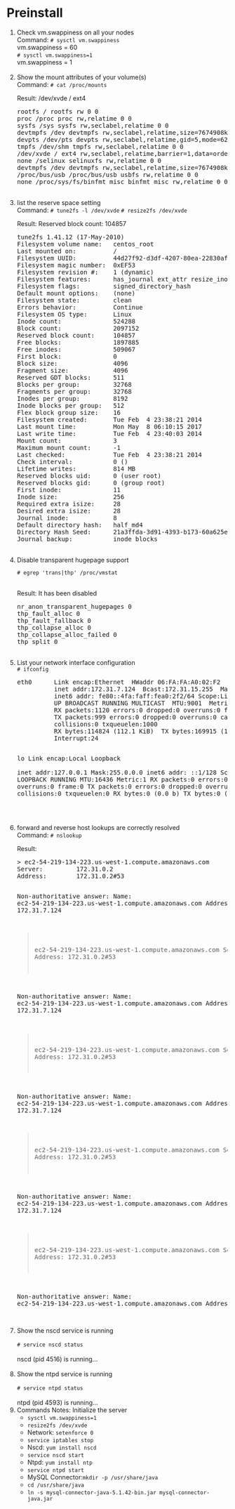 <h1>Preinstall</h1>

<ol>
<li> Check vm.swappiness on all your nodes  <br/>
Command: <code># sysctl vm.swappiness</code>  <br/>
vm.swappiness = 60  <br/>
<code># sysctl vm.swappiness=1  </code>  <br/>
vm.swappiness = 1 
</li>

<br/>

<li>
Show the mount attributes of your volume(s) <br/>
Command: <code># cat /proc/mounts</code>
<p>Result: /dev/xvde / ext4</p>
<pre>
rootfs / rootfs rw 0 0  
proc /proc proc rw,relatime 0 0  
sysfs /sys sysfs rw,seclabel,relatime 0 0  
devtmpfs /dev devtmpfs rw,seclabel,relatime,size=7674908k,nr_inodes=1918727,mode=755 0 0  
devpts /dev/pts devpts rw,seclabel,relatime,gid=5,mode=620,ptmxmode=000 0 0  
tmpfs /dev/shm tmpfs rw,seclabel,relatime 0 0  
/dev/xvde / ext4 rw,seclabel,relatime,barrier=1,data=ordered 0 0  
none /selinux selinuxfs rw,relatime 0 0  
devtmpfs /dev devtmpfs rw,seclabel,relatime,size=7674908k,nr_inodes=1918727,mode=755 0 0  
/proc/bus/usb /proc/bus/usb usbfs rw,relatime 0 0  
none /proc/sys/fs/binfmt_misc binfmt_misc rw,relatime 0 0  
</pre>
</li>

<br/>

<li>
list the reserve space setting <br/>
Command: <code># tune2fs -l /dev/xvde</code>
<code># resize2fs /dev/xvde </code>
<p>
Result:  Reserved block count:     104857
</p>
<pre>
tune2fs 1.41.12 (17-May-2010)
Filesystem volume name:   centos_root
Last mounted on:          /
Filesystem UUID:          44d27f92-d3df-4207-80ea-22830afccf03
Filesystem magic number:  0xEF53
Filesystem revision #:    1 (dynamic)
Filesystem features:      has_journal ext_attr resize_inode dir_index filetype needs_recovery extent flex_bg sparse_super large_file huge_file uninit_bg dir_nlink extra_isize
Filesystem flags:         signed_directory_hash 
Default mount options:    (none)
Filesystem state:         clean
Errors behavior:          Continue
Filesystem OS type:       Linux
Inode count:              524288
Block count:              2097152
Reserved block count:     104857
Free blocks:              1897885
Free inodes:              509067
First block:              0
Block size:               4096
Fragment size:            4096
Reserved GDT blocks:      511
Blocks per group:         32768
Fragments per group:      32768
Inodes per group:         8192
Inode blocks per group:   512
Flex block group size:    16
Filesystem created:       Tue Feb  4 23:38:21 2014
Last mount time:          Mon May  8 06:10:15 2017
Last write time:          Tue Feb  4 23:40:03 2014
Mount count:              3
Maximum mount count:      -1
Last checked:             Tue Feb  4 23:38:21 2014
Check interval:           0 (<none>)
Lifetime writes:          814 MB
Reserved blocks uid:      0 (user root)
Reserved blocks gid:      0 (group root)
First inode:              11
Inode size:               256
Required extra isize:     28
Desired extra isize:      28
Journal inode:            8
Default directory hash:   half_md4
Directory Hash Seed:      21a3ffda-3d91-4393-b173-60a625eae109
Journal backup:           inode blocks
</pre>
</li>

<br/>

<li>
Disable transparent hugepage support <br/>
<code>
# egrep 'trans|thp' /proc/vmstat
</code> <br/>
<p>Result: It has been disabled</p>
<pre>
nr_anon_transparent_hugepages 0
thp_fault_alloc 0
thp_fault_fallback 0
thp_collapse_alloc 0
thp_collapse_alloc_failed 0
thp_split 0
</pre>
</li>

<br/>

<li>
List your network interface configuration <br/>
<code># ifconfig </code> <br/>
<pre>
eth0      Link encap:Ethernet  HWaddr 06:FA:FA:A0:02:F2  
          inet addr:172.31.7.124  Bcast:172.31.15.255  Mask:255.255.240.0
          inet6 addr: fe80::4fa:faff:fea0:2f2/64 Scope:Link
          UP BROADCAST RUNNING MULTICAST  MTU:9001  Metric:1
          RX packets:1120 errors:0 dropped:0 overruns:0 frame:0
          TX packets:999 errors:0 dropped:0 overruns:0 carrier:0
          collisions:0 txqueuelen:1000 
          RX bytes:114824 (112.1 KiB)  TX bytes:169915 (165.9 KiB)
          Interrupt:24 

lo        Link encap:Local Loopback  
          inet addr:127.0.0.1  Mask:255.0.0.0
          inet6 addr: ::1/128 Scope:Host
          UP LOOPBACK RUNNING  MTU:16436  Metric:1
          RX packets:0 errors:0 dropped:0 overruns:0 frame:0
          TX packets:0 errors:0 dropped:0 overruns:0 carrier:0
          collisions:0 txqueuelen:0 
          RX bytes:0 (0.0 b)  TX bytes:0 (0.0 b)

</pre>

</li>

<br/>

<li>
forward and reverse host lookups are correctly resolved <br/>
Command: <code># nslookup</code><br/>
<p>Result: </p>
<pre>
> ec2-54-219-134-223.us-west-1.compute.amazonaws.com
Server:         172.31.0.2
Address:        172.31.0.2#53

Non-authoritative answer:
Name:   ec2-54-219-134-223.us-west-1.compute.amazonaws.com
Address: 172.31.7.124
> ec2-54-219-134-223.us-west-1.compute.amazonaws.com
Server:         172.31.0.2
Address:        172.31.0.2#53

Non-authoritative answer:
Name:   ec2-54-219-134-223.us-west-1.compute.amazonaws.com
Address: 172.31.7.124
> ec2-54-219-134-223.us-west-1.compute.amazonaws.com
Server:         172.31.0.2
Address:        172.31.0.2#53

Non-authoritative answer:
Name:   ec2-54-219-134-223.us-west-1.compute.amazonaws.com
Address: 172.31.7.124
> ec2-54-219-134-223.us-west-1.compute.amazonaws.com
Server:         172.31.0.2
Address:        172.31.0.2#53

Non-authoritative answer:
Name:   ec2-54-219-134-223.us-west-1.compute.amazonaws.com
Address: 172.31.7.124
> ec2-54-219-134-223.us-west-1.compute.amazonaws.com
Server:         172.31.0.2
Address:        172.31.0.2#53

Non-authoritative answer:
Name:   ec2-54-219-134-223.us-west-1.compute.amazonaws.com
Address: 172.31.7.124
</pre>
</li>

<br/>

<li>
Show the nscd service is running <br/>
<code>
# service nscd status
</code><br/>
nscd (pid 4516) is running...
</li>

<br/>

<li>
Show the ntpd service is running <br/>
<code> 
# service ntpd status
</code>
<br/>
ntpd (pid  4593) is running...
</li>

<li>
Commands Notes: Initialize the server
<ul>
<li><code>sysctl vm.swappiness=1</code></li>
<li><code>resize2fs /dev/xvde</code></li>
<li>Network: <code>setenforce 0</code></li>
<li><code>service iptables stop</code></li>
<li>Nscd: <code>yum install nscd</code></li>
<li><code>service nscd start</code></li>
<li>Ntpd: <code>yum install ntp</code></li>
<li><code>service ntpd start</code></li>
<li>MySQL Connector:<code>mkdir -p /usr/share/java</code></li>
<li><code>cd /usr/share/java</code></li>
<li><code>ln -s mysql-connector-java-5.1.42-bin.jar mysql-connector-java.jar</code></li>

</li>

</ol>





